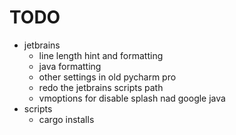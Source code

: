 # TODO

* jetbrains
    * line length hint and formatting
    * java formatting
    * other settings in old pycharm pro
    * redo the jetbrains scripts path
    * vmoptions for disable splash nad google java
* scripts
    * cargo installs
